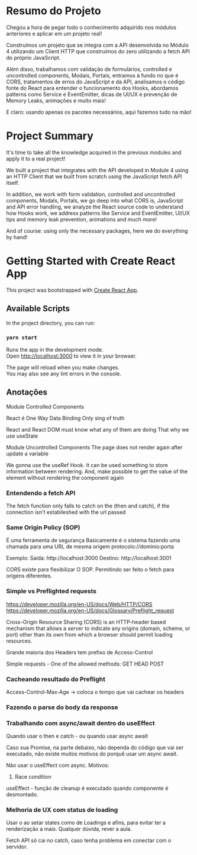 # Resumo do Projeto

Chegou a hora de pegar todo o conhecimento adquirido nos módulos anteriores e aplicar em um projeto real!

Construímos um projeto que se integra com a API desenvolvida no Módulo 4 utilizando um Client HTTP que construímos do zero utilizando a fetch API do próprio JavaScript.

Além disso, trabalhamos com validação de formulários, controlled e uncontrolled components, Modais, Portais, entramos à fundo no que é CORS, tratamentos de erros do JavaScript e da API, analisamos o código fonte do React para entender o funcionamento dos Hooks, abordamos patterns como Service e EventEmitter, dicas de UI/UX e prevenção de Memory Leaks, animações e muito mais!

E claro: usando apenas os pacotes necessários, aqui fazemos tudo na mão!

# Project Summary

It's time to take all the knowledge acquired in the previous modules and apply it to a real project!

We built a project that integrates with the API developed in Module 4 using an HTTP Client that we built from scratch using the JavaScript fetch API itself.

In addition, we work with form validation, controlled and uncontrolled components, Modals, Portals, we go deep into what CORS is, JavaScript and API error handling, we analyze the React source code to understand how Hooks work, we address patterns like Service and EventEmitter, UI/UX tips and memory leak prevention, animations and much more!

And of course: using only the necessary packages, here we do everything by hand!



# Getting Started with Create React App

This project was bootstrapped with [Create React App](https://github.com/facebook/create-react-app).

## Available Scripts

In the project directory, you can run:

### `yarn start`

Runs the app in the development mode.\
Open [http://localhost:3000](http://localhost:3000) to view it in your browser.

The page will reload when you make changes.\
You may also see any lint errors in the console.


## Anotações

Module Controlled Components

React é One Way Data Binding
Only sing of truth


React and React DOM must know what any of them are doing
That why we use useState

Module Uncontrolled Components
The page does not render again after update a variable

We gonna use the useRef Hook. It can be used something to store information between rendering.
And, make possible to get the value of the element without rendering the component again




### Entendendo a fetch API

The fetch function only falls to catch on the (then and catch), if the connection isn't estabileshed with the url passed

### Same Origin Policy (SOP)
É uma ferramenta de segurança
Basicamente é o sistema fazendo uma chamada para uma URL de mesma origem
protocolo://dominio:porta

Exemplo:
Saída: http://localhost:3000
Destino: http://localhost:3001

CORS existe para flexibilizar O SOP. Permitindo ser feito o fetch para origens diferentes.


### Simple vs Preflighted requests
https://developer.mozilla.org/en-US/docs/Web/HTTP/CORS
https://developer.mozilla.org/en-US/docs/Glossary/Preflight_request

Cross-Origin Resource Sharing (CORS) is an HTTP-header based mechanism that allows a server to indicate any origins (domain, scheme, or port) other than its own from which a browser should permit loading resources.

Grande maioria dos Headers tem prefixo de Access-Control

Simple requests - One of the allowed methods:
GET
HEAD
POST

### Cacheando resultado do Preflight
Access-Control-Max-Age -> coloca o tempo que vai cachear os headers


### Fazendo o parse do body da response




### Trabalhando com async/await dentro do useEffect
Quando usar o then e catch - ou quando usar async await

Caso sua Promise, na parte debaixo, não dependa do código que vai ser executado,
não existe muitos motivos do porquê usar um async await.

Não usar o useEffect com async. Motivos:
1. Race condition


useEffect - função de cleanup é executado quando componente é desmontado.



### Melhoria de UX com status de loading
Usar o ao setar states como de Loadings e afins, para evitar ter a renderização a mais.
Qualquer dúvida, rever a aula.

Fetch API só cai no catch, caso tenha problema em conectar com o servidor.
